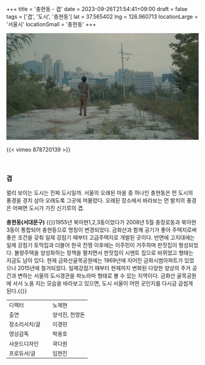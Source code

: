 +++
title = '충현동 - 겹'
date = 2023-09-26T21:54:41+09:00
draft = false
tags = ['겹', '도시', '충현동']
lat = 37.565402
lng = 126.960713
locationLarge = '서울시'
locationSmall = '충현동'
+++

![충현동_겹](thumb.jpg)

{{< vimeo 878720139 >}}

 
### 겹
멀리 보이는 도시는 진짜 도시일까. 서울의 오래된 마을 중 하나인 충현동은 먼 도시의 풍경을 경치 삼아 오래도록 그곳에 머물렀다. 오래된 장소에서 바라보는 먼 발치의 풍경은 어쩌면 도시가 가진 신기루의 겹. 
<br>
<br>
**충현동(서대문구)** {{<location-detail>}}1955년 북아현1,2,3동이었다가 2008년 5월 충정로동과 북아현3동이 통합되어 충현동으로 명칭이 변경되었다. 금화산과 함께 공기가 좋아 주택지로써 좋은 조건을 갖춰 일제 강점기 때부터 고급주택지로 개발된 곳이다. 반면에 고지대에는 일제 강점기 토막집과 더불어 한국 전쟁 이후에는 이주민이 거주하며 판잣집이 형성되었다. 불량주택을 양성화하는 정책을 펼치면서 판잣집이 시멘트 집으로 바뀌었고 형태는 지금도 남아 있다. 현재 금화산골목공원에는 1969년에 지어진 금화시범아파트가 있었으나 2015년에 철거되었다. 일제강점기 때부터 현재까지 변화된 다양한 양상의 주거 공간과 변하는 서울의 도시경관을 파노라마 형태로 볼 수 있는 지역이다. 금화산 골목공원에 서서 노을 지는 모습을 바라보고 있으면, 도시 서울이 어떤 곳인지를 다시금 곱씹게 된다.{{</location-detail>}}


<table class="article-credit-style">
    <tr>
    <td style="width: 100px;">디렉터</td>
    <td>노제현</td>
    </tr>
    <tr>
    <td>출연</td>
    <td>양석진, 천영돈</td>
    </tr>
    <tr>
    <td>장소리서치/글</td>
    <td>이경민</td>
    </tr>
    <tr>
    <td>영상감독</td>
    <td>박용호</td>
    </tr>
    <tr>
    <td>사운드디자인</td>
    <td>곽다원</td>
    </tr>
    <tr>
    <td>프로듀서/글</td>
    <td>임현진</td>
    </tr>
</table>